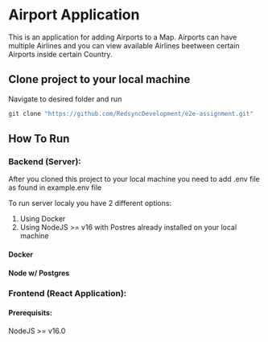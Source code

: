 # Airport Application

This is an application for adding Airports to a Map. Airports can have multiple Airlines and you can view available Airlines beetween certain Airports inside certain Country.

## Clone project to your local machine

Navigate to desired folder and run

```bash
git clone "https://github.com/RedsyncDevelopment/e2e-assignment.git"
```

## How To Run

### Backend (Server):

After you cloned this project to your local machine you need to add .env file as found in example.env file

To run server localy you have 2 different options:

1. Using Docker
2. Using NodeJS >= v16 with Postres already installed on your local machine

#### Docker

#### Node w/ Postgres

### Frontend (React Application):

#### Prerequisits:

NodeJS >= v16.0

```

```
